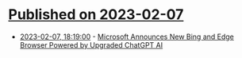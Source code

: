 # [Published on 2023-02-07](index.md)

* [2023-02-07, 18:19:00](https://tech.slashdot.org/story/23/02/07/1819236/microsoft-announces-new-bing-and-edge-browser-powered-by-upgraded-chatgpt-ai?utm_source=rss1.0mainlinkanon&utm_medium=feed) - [Microsoft Announces New Bing and Edge Browser Powered by Upgraded ChatGPT AI](https://tech.slashdot.org/story/23/02/07/1819236/microsoft-announces-new-bing-and-edge-browser-powered-by-upgraded-chatgpt-ai?utm_source=rss1.0mainlinkanon&utm_medium=feed)
